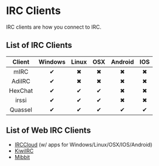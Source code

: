 # IRC Clients
IRC clients are how you connect to IRC.

## List of IRC Clients
| Client | Windows | Linux | OSX | Android | IOS |
|:-:|:-:|:-:|:-:|:-:|:-:|
| mIRC | ✔ | ✖ | ✖ | ✖ | ✖ |
| AdiIRC | ✔ | ✖ | ✖ | ✖ | ✖ |
| HexChat | ✔ | ✔ | ✔ | ✖ | ✖ |
| irssi | ✔ | ✔ | ✔ | ✖ | ✖ |
| Quassel | ✔ | ✔ | ✔ | ✔ | ✔ |


## List of Web IRC Clients
* [IRCCloud](/wiki/client/irccloud) (w/ apps for Windows/Linux/OSX/IOS/Android)
* [KiwiIRC](/wiki/client/kiwiirc)
* [Mibbit](/wiki/client/mibbit)

